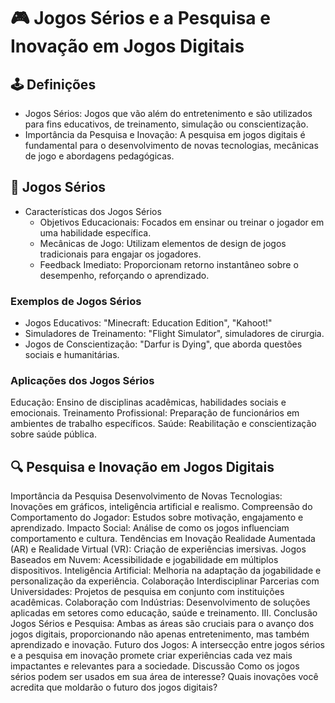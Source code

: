 # 🎮 Jogos Sérios e a Pesquisa e Inovação em Jogos Digitais


## 🕹️ Definições

- Jogos Sérios: Jogos que vão além do entretenimento e são utilizados para fins educativos, de treinamento, simulação ou conscientização.
- Importância da Pesquisa e Inovação: A pesquisa em jogos digitais é fundamental para o desenvolvimento de novas tecnologias, mecânicas de jogo e abordagens pedagógicas.

## 🧩 Jogos Sérios
- Características dos Jogos Sérios
  - Objetivos Educacionais: Focados em ensinar ou treinar o jogador em uma habilidade específica.
  - Mecânicas de Jogo: Utilizam elementos de design de jogos tradicionais para engajar os jogadores.
  - Feedback Imediato: Proporcionam retorno instantâneo sobre o desempenho, reforçando o aprendizado.
### Exemplos de Jogos Sérios
- Jogos Educativos: "Minecraft: Education Edition", "Kahoot!"
- Simuladores de Treinamento: "Flight Simulator", simuladores de cirurgia.
- Jogos de Conscientização: "Darfur is Dying", que aborda questões sociais e humanitárias.

### Aplicações dos Jogos Sérios
Educação: Ensino de disciplinas acadêmicas, habilidades sociais e emocionais.
Treinamento Profissional: Preparação de funcionários em ambientes de trabalho específicos.
Saúde: Reabilitação e conscientização sobre saúde pública.

## 🔍 Pesquisa e Inovação em Jogos Digitais
Importância da Pesquisa
Desenvolvimento de Novas Tecnologias: Inovações em gráficos, inteligência artificial e realismo.
Compreensão do Comportamento do Jogador: Estudos sobre motivação, engajamento e aprendizado.
Impacto Social: Análise de como os jogos influenciam comportamento e cultura.
Tendências em Inovação
Realidade Aumentada (AR) e Realidade Virtual (VR): Criação de experiências imersivas.
Jogos Baseados em Nuvem: Acessibilidade e jogabilidade em múltiplos dispositivos.
Inteligência Artificial: Melhoria na adaptação da jogabilidade e personalização da experiência.
Colaboração Interdisciplinar
Parcerias com Universidades: Projetos de pesquisa em conjunto com instituições acadêmicas.
Colaboração com Indústrias: Desenvolvimento de soluções aplicadas em setores como educação, saúde e treinamento.
III. Conclusão
Jogos Sérios e Pesquisa: Ambas as áreas são cruciais para o avanço dos jogos digitais, proporcionando não apenas entretenimento, mas também aprendizado e inovação.
Futuro dos Jogos: A intersecção entre jogos sérios e a pesquisa em inovação promete criar experiências cada vez mais impactantes e relevantes para a sociedade.
Discussão
Como os jogos sérios podem ser usados em sua área de interesse?
Quais inovações você acredita que moldarão o futuro dos jogos digitais?
